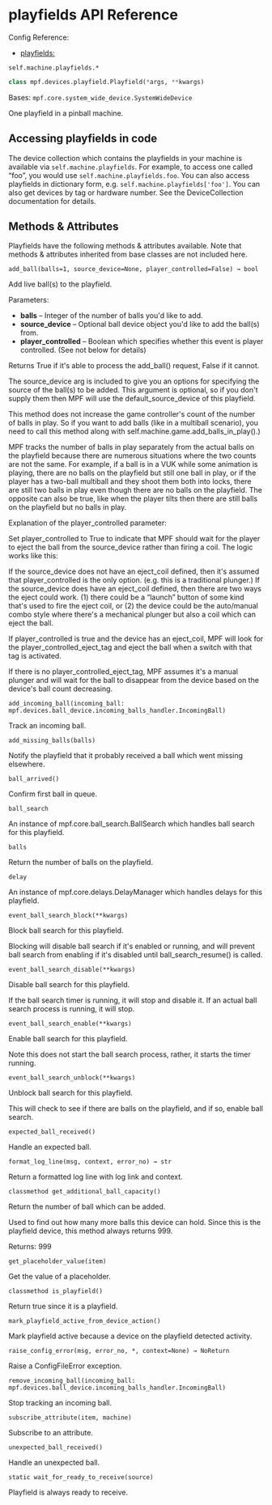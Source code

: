 # playfields API Reference

Config Reference:

* [playfields:](../../../config/playfields.md)

`self.machine.playfields.*`

``` python
class mpf.devices.playfield.Playfield(*args, **kwargs)
```

Bases: `mpf.core.system_wide_device.SystemWideDevice`

One playfield in a pinball machine.

## Accessing playfields in code

The device collection which contains the playfields in your machine is available via `self.machine.playfields`. For example, to access one called “foo”, you would use `self.machine.playfields.foo`. You can also access playfields in dictionary form, e.g. `self.machine.playfields['foo']`. You can also get devices by tag or hardware number. See the DeviceCollection documentation for details.

## Methods & Attributes

Playfields have the following methods & attributes available. Note that methods & attributes inherited from base classes are not included here.

`add_ball(balls=1, source_device=None, player_controlled=False) → bool`

Add live ball(s) to the playfield.

Parameters:

* **balls** – Integer of the number of balls you'd like to add.
* **source_device** – Optional ball device object you'd like to add the ball(s) from.
* **player_controlled** – Boolean which specifies whether this event is player controlled. (See not below for details)

Returns True if it's able to process the add_ball() request, False if it cannot.

The source_device arg is included to give you an options for specifying the source of the ball(s) to be added. This argument is optional, so if you don't supply them then MPF will use the default_source_device of this playfield.

This method does not increase the game controller's count of the number of balls in play. So if you want to add balls (like in a multiball scenario), you need to call this method along with self.machine.game.add_balls_in_play().)

MPF tracks the number of balls in play separately from the actual balls on the playfield because there are numerous situations where the two counts are not the same. For example, if a ball is in a VUK while some animation is playing, there are no balls on the playfield but still one ball in play, or if the player has a two-ball multiball and they shoot them both into locks, there are still two balls in play even though there are no balls on the playfield. The opposite can also be true, like when the player tilts then there are still balls on the playfield but no balls in play.

Explanation of the player_controlled parameter:

Set player_controlled to True to indicate that MPF should wait for the player to eject the ball from the source_device rather than firing a coil. The logic works like this:

If the source_device does not have an eject_coil defined, then it's assumed that player_controlled is the only option. (e.g. this is a traditional plunger.) If the source_device does have an eject_coil defined, then there are two ways the eject could work. (1) there could be a “launch” button of some kind that's used to fire the eject coil, or (2) the device could be the auto/manual combo style where there's a mechanical plunger but also a coil which can eject the ball.

If player_controlled is true and the device has an eject_coil, MPF will look for the player_controlled_eject_tag and eject the ball when a switch with that tag is activated.

If there is no player_controlled_eject_tag, MPF assumes it's a manual plunger and will wait for the ball to disappear from the device based on the device's ball count decreasing.

`add_incoming_ball(incoming_ball: mpf.devices.ball_device.incoming_balls_handler.IncomingBall)`

Track an incoming ball.

`add_missing_balls(balls)`

Notify the playfield that it probably received a ball which went missing elsewhere.

`ball_arrived()`

Confirm first ball in queue.

`ball_search`

An instance of mpf.core.ball_search.BallSearch which handles ball search for this playfield.

`balls`

Return the number of balls on the playfield.

`delay`

An instance of mpf.core.delays.DelayManager which handles delays for this playfield.

`event_ball_search_block(**kwargs)`

Block ball search for this playfield.

Blocking will disable ball search if it's enabled or running, and will prevent ball search from enabling if it's disabled until ball_search_resume() is called.

`event_ball_search_disable(**kwargs)`

Disable ball search for this playfield.

If the ball search timer is running, it will stop and disable it. If an actual ball search process is running, it will stop.

`event_ball_search_enable(**kwargs)`

Enable ball search for this playfield.

Note this does not start the ball search process, rather, it starts the timer running.

`event_ball_search_unblock(**kwargs)`

Unblock ball search for this playfield.

This will check to see if there are balls on the playfield, and if so, enable ball search.

`expected_ball_received()`

Handle an expected ball.

`format_log_line(msg, context, error_no) → str`

Return a formatted log line with log link and context.

`classmethod get_additional_ball_capacity()`

Return the number of ball which can be added.

Used to find out how many more balls this device can hold. Since this is the playfield device, this method always returns 999.

Returns: 999

`get_placeholder_value(item)`

Get the value of a placeholder.

`classmethod is_playfield()`

Return true since it is a playfield.

`mark_playfield_active_from_device_action()`

Mark playfield active because a device on the playfield detected activity.

`raise_config_error(msg, error_no, *, context=None) → NoReturn`

Raise a ConfigFileError exception.

`remove_incoming_ball(incoming_ball: mpf.devices.ball_device.incoming_balls_handler.IncomingBall)`

Stop tracking an incoming ball.

`subscribe_attribute(item, machine)`

Subscribe to an attribute.

`unexpected_ball_received()`

Handle an unexpected ball.

`static wait_for_ready_to_receive(source)`

Playfield is always ready to receive.
